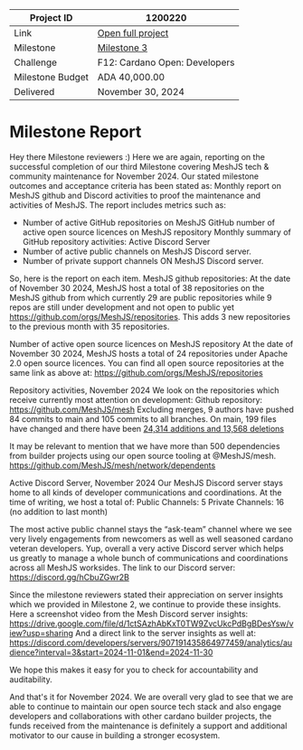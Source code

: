 |Project ID|1200220|
|-----------|-------------|
|Link|[Open full project](https://projectcatalyst.io/funds/10/f10-osde-open-source-dev-ecosystem/meshjs-sdk-operations-supporting-open-source-library-development-developer-resources-and-builder-community](https://projectcatalyst.io/funds/12/f12-cardano-open-developers/sustain-and-maintain-mesh-sdk))|
|Milestone|[Milestone 3](https://milestones.projectcatalyst.io/projects/1200220/milestones/3)
|Challenge|F12: Cardano Open: Developers|
|Milestone Budget|ADA 40,000.00|
|Delivered|November 30, 2024|


# Milestone Report

Hey there Milestone reviewers :)
Here we are again, reporting on the successful completion of our third Milestone covering MeshJS tech & community maintenance for November 2024. Our stated milestone outcomes and acceptance criteria has been stated as:
Monthly report on MeshJS github and Discord activities to proof the maintenance and activities of MeshJS. The report includes metrics such as:
- Number of active GitHub repositories on MeshJS GitHub
number of active open source licences on MeshJS repository
Monthly summary of GitHub repository activities:
Active Discord Server
- Number of active public channels on MeshJS Discord server.
- Number of private support channels ON MeshJS Discord server.
  
So, here is the report on each item.
MeshJS github repositories:
At the date of November 30 2024, MeshJS host a total of 38 repositories on the MeshJS github from which currently 29 are public repositories while 9 repos are still under development and not open to public yet
https://github.com/orgs/MeshJS/repositories.
This adds 3 new repositories to the previous month with 35 repositories.

Number of active open source licences on MeshJS repository
At the date of November 30 2024, MeshJS hosts a total of 24 repositories under Apache 2.0 open source licences. You can find all open source repositories at the same link as above at:
https://github.com/orgs/MeshJS/repositories 

Repository activities, November 2024
We look on the repositories which receive currently most attention on development:
Github repository: https://github.com/MeshJS/mesh 
Excluding merges, 9 authors have pushed 84 commits to main and 105 commits to all branches. On main, 199 files have changed and there have been [24,314 additions and 13,568 deletions]([url](https://github.com/MeshJS/mesh/compare/673d35c3f06f376cad045ecac4b86e5a7daaf652...main))

It may be relevant to mention that we have more than 500 dependencies from builder projects using our open source tooling at @MeshJS/mesh.
https://github.com/MeshJS/mesh/network/dependents 

Active Discord Server, November 2024
Our MeshJS Discord server stays home to all kinds of developer communications and coordinations. At the time of writing, we host a total of:
Public Channels: 5
Private Channels: 16 (no addition to last month)

The most active public channel stays the “ask-team” channel where we see very lively engagements from newcomers as well as well seasoned cardano veteran developers.
Yup, overall a very active Discord server which helps us greatly to manage a whole bunch of communications and coordinations across all MeshJS worksides. 
The link to our Discord server: https://discord.gg/hCbuZGwr2B 

Since the milestone reviewers stated their appreciation on server insights which we provided in Milestone 2, we continue to provide these insights. Here a screenshot video from the Mesh Discord server insights:
https://drive.google.com/file/d/1ctSAzhAbKxT0TW9ZvcUkcPdBgBDesYsw/view?usp=sharing 
And a direct link to the server insights as well at:
https://discord.com/developers/servers/907191435864977459/analytics/audience?interval=3&start=2024-11-01&end=2024-11-30 

We hope this makes it easy for you to check for accountability and auditability.

And that's it for November 2024.
We are overall very glad to see that we are able to continue to maintain our open source tech stack and also engage developers and collaborations with other cardano builder projects, the funds received from the maintenance is definitely a support and additional motivator to our cause in building a stronger ecosystem.


